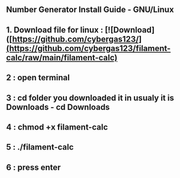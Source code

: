 

## Number Generator Install Guide - GNU/Linux

## 1. Download file for linux :  [![Download]([https://github.com/cybergas123/](https://github.com/cybergas123/filament-calc/raw/main/filament-calc)
 
## 2 :  open terminal


## 3 :  cd folder you downloaded it in usualy it is Downloads - cd Downloads


## 4 :  chmod +x filament-calc

## 5 :  ./filament-calc

## 6 : press enter

